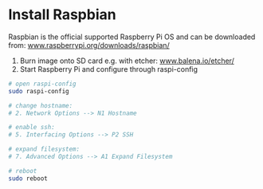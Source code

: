 # Install Raspbian

Raspbian is the official supported Raspberry Pi OS and can be downloaded from: www.raspberrypi.org/downloads/raspbian/

1. Burn image onto SD card e.g. with etcher: www.balena.io/etcher/
2. Start Raspberry Pi and configure through raspi-config

```bash
# open raspi-config
sudo raspi-config

# change hostname:
# 2. Network Options --> N1 Hostname

# enable ssh:
# 5. Interfacing Options --> P2 SSH

# expand filesystem:
# 7. Advanced Options --> A1 Expand Filesystem

# reboot
sudo reboot
```
